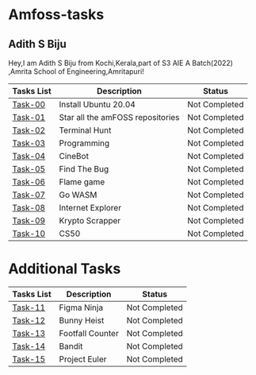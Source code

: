 # Amfoss-tasks

##  Adith S Biju
Hey,I am Adith S Biju from Kochi,Kerala,part of S3 AIE A Batch(2022) ,Amrita School of Engineering,Amritapuri!

**Tasks List**|**Description**|**Status**
--------------|---------------|---------------
[Task-00](https://github.com/vaynefr/amfoss-tasks/tree/main/Task-00)|Install Ubuntu 20.04|Not Completed
[Task-01]()|Star all the amFOSS repositories|Not Completed
[Task-02]()|Terminal Hunt|Not Completed
[Task-03]()|Programming|Not Completed
[Task-04]()|CineBot|Not Completed
[Task-05]()|Find The Bug|Not Completed
[Task-06]()|Flame game|Not Completed
[Task-07]()|Go WASM|Not Completed
[Task-08]()|Internet Explorer|Not Completed
[Task-09]()|Krypto Scrapper|Not Completed
[Task-10]()|CS50|Not Completed

# Additional Tasks

**Tasks List**|**Description**|**Status**
--------------|---------------|---------------
[Task-11]()|Figma Ninja|Not Completed
[Task-12]()|Bunny Heist|Not Completed
[Task-13]()|Footfall Counter|Not Completed
[Task-14]()|Bandit|Not Completed
[Task-15]()|Project Euler|Not Completed
